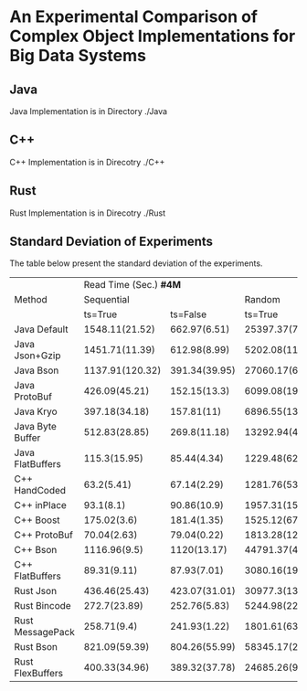 # An Experimental Comparison of Complex Object Implementations for Big Data Systems

Java
--
Java Implementation is in Directory ./Java

C++
--
C++ Implementation is in Direcotry ./C++ 

Rust
--
Rust Implementation is in Direcotry ./Rust 


Standard Deviation of Experiments
--
The table below present the standard deviation of the experiments.

<table>  
  <tr>
    <td rowspan="3">Method</td>
    <td colspan="4">Read Time (Sec.) <b>#4M</b></td>
    <td colspan="2" rowspan="2" >Write Time (Sec.) <b>#5M</b></td>
    <td rowspan="2"> External Sort Time (Min.) <b>#10M</b></td>
  </tr> 
  <tr>
    <td colspan="2">Sequential</td>
    <td colspan="2">Random</td>
  </tr>
  <tr>
    <td >ts=True</td>
    <td >ts=False</td>
    <td >ts=True</td>
    <td >ts=False</td>
    <td >ts=True</td>
    <td >ts=False</td>
    <td >ts=True</td>    
  </tr>   
<tr><td>Java Default</td><td>1548.11(21.52)</td><td>662.97(6.51)</td><td>25397.37(720.34)</td><td>24927.58(357.73)</td><td>583.85(30.24)</td><td>424.78(19)</td><td>7412.91(49.16)</td></tr>
<tr><td>Java Json+Gzip</td><td>1451.71(11.39)</td><td>612.98(8.99)</td><td>5202.08(110.8)</td><td>4922.71(130.05)</td><td>2060.56(64.51)</td><td>1620.41(48.84)</td><td>11985.22(148.39)</td></tr>
<tr><td>Java Bson</td><td>1137.91(120.32)</td><td>391.34(39.95)</td><td>27060.17(653.36)</td><td>27080.15(930.24)</td><td>847.16(57.89)</td><td>421.62(18.39)</td><td>6775.98(76.53)</td></tr>
<tr><td>Java ProtoBuf</td><td>426.09(45.21)</td><td>152.15(13.3)</td><td>6099.08(196.1)</td><td>6187.56(186.3)</td><td>313.46(14.86)</td><td>165.59(11.57)</td><td>4976.94(63.89)</td></tr>
<tr><td>Java Kryo</td><td>397.18(34.18)</td><td>157.81(11)</td><td>6896.55(134.94)</td><td>7145.89(232.39)</td><td>201.17(24.3)</td><td>122.54(4.84)</td><td>5298.53(27.02)</td></tr>
<tr><td>Java Byte Buffer</td><td>512.83(28.85)</td><td>269.8(11.18)</td><td>13292.94(465.08)</td><td>14052.2(779.61)</td><td>255.73(18.48)</td><td>139.94(6.06)</td><td>4423.69(49.25)</td></tr>
<tr><td>Java FlatBuffers</td><td>115.3(15.95)</td><td>85.44(4.34)</td><td>1229.48(62.12)</td><td>1167(32.82)</td><td>268.64(22.31)</td><td>176.81(5.38)</td><td>3094.04(8.07)</td></tr>
<tr><td>C++ HandCoded</td><td>63.2(5.41)</td><td>67.14(2.29)</td><td>1281.76(53.89)</td><td>1311.75(89.04)</td><td>56.32(6.11)</td><td>32.69(6.69)</td><td>493.19(17.57)</td></tr>
<tr><td>C++ inPlace</td><td>93.1(8.1)</td><td>90.86(10.9)</td><td>1957.31(157.66)</td><td>1978.4(134.03)</td><td>79.36(5)</td><td>43.1(8.19)</td><td>490.88(4.84)</td></tr>
<tr><td>C++ Boost</td><td>175.02(3.6)</td><td>181.4(1.35)</td><td>1525.12(67.48)</td><td>1546.27(67.48)</td><td>419.8(4.12)</td><td>210.31(7.3)</td><td>1772.78(18.2)</td></tr>
<tr><td>C++ ProtoBuf</td><td>70.04(2.63)</td><td>79.04(0.22)</td><td>1813.28(123.07)</td><td>1818.47(145.33)</td><td>164.62(6.74)</td><td>83.69(4.56)</td><td>767.64(33.72)</td></tr>
<tr><td>C++ Bson</td><td>1116.96(9.5)</td><td>1120(13.17)</td><td>44791.37(4172.08)</td><td>44446(4458.21)</td><td>2345.63(28)</td><td>1195.31(12.21)</td><td>9389(10.18)</td></tr>
<tr><td>C++ FlatBuffers</td><td>89.31(9.11)</td><td>87.93(7.01)</td><td>3080.16(196.08)</td><td>3056.92(304.85)</td><td>111.62(6.16)</td><td>70.09(5.03)</td><td>598.09(9.56)</td></tr>
<tr><td>Rust Json</td><td>436.46(25.43)</td><td>423.07(31.01)</td><td>30977.3(13707.72)</td><td>31375.45(13774.34)</td><td>103.41(2.39)</td><td>107.21(6.28)</td><td>1628.23(3.64)</td></tr>
<tr><td>Rust Bincode</td><td>272.7(23.89)</td><td>252.76(5.83)</td><td>5244.98(2256.03)</td><td>5238.93(2126.31)</td><td>44.51(2.28)</td><td>43.11(1.76)</td><td>1123.15(4.48)</td></tr>
<tr><td>Rust MessagePack</td><td>258.71(9.4)</td><td>241.93(1.22)</td><td>1801.61(639.48)</td><td>1802.6(701.65)</td><td>39.06(1.36)</td><td>39.29(1.67)</td><td>1133.88(7.58)</td></tr>
<tr><td>Rust Bson</td><td>821.09(59.39)</td><td>804.26(55.99)</td><td>58345.17(24811.59)</td><td>74074.28(3688.92)</td><td>457.23(3.63)</td><td>459.53(10.07)</td><td>4755.21(9.48)</td></tr>
<tr><td>Rust FlexBuffers</td><td>400.33(34.96)</td><td>389.32(37.78)</td><td>24685.26(9513.4)</td><td>24480.01(8943.54)</td><td>301.21(4)</td><td>297.82(2.22)</td><td>2036.47(9.74)</td></tr>
</table>
